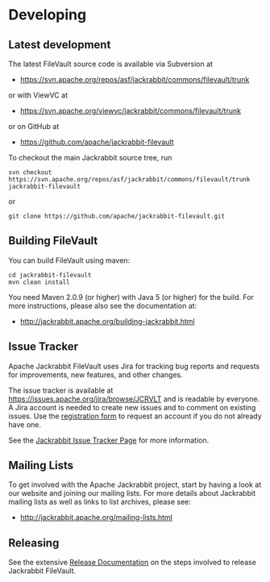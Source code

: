 <!--
   Licensed to the Apache Software Foundation (ASF) under one or more
   contributor license agreements.  See the NOTICE file distributed with
   this work for additional information regarding copyright ownership.
   The ASF licenses this file to You under the Apache License, Version 2.0
   (the "License"); you may not use this file except in compliance with
   the License.  You may obtain a copy of the License at

       http://www.apache.org/licenses/LICENSE-2.0

   Unless required by applicable law or agreed to in writing, software
   distributed under the License is distributed on an "AS IS" BASIS,
   WITHOUT WARRANTIES OR CONDITIONS OF ANY KIND, either express or implied.
   See the License for the specific language governing permissions and
   limitations under the License.
-->
Developing
==========

Latest development
------------------
The latest FileVault source code is available via Subversion at

* https://svn.apache.org/repos/asf/jackrabbit/commons/filevault/trunk

or with ViewVC at

* https://svn.apache.org/viewvc/jackrabbit/commons/filevault/trunk

or on GitHub at

* https://github.com/apache/jackrabbit-filevault


To checkout the main Jackrabbit source tree, run

    svn checkout https://svn.apache.org/repos/asf/jackrabbit/commons/filevault/trunk jackrabbit-filevault
    
or

    git clone https://github.com/apache/jackrabbit-filevault.git


Building FileVault
------------------
You can build FileVault using maven:

    cd jackrabbit-filevault
    mvn clean install

You need Maven 2.0.9 (or higher) with Java 5 (or higher) for the build.
For more instructions, please also see the documentation at:

* http://jackrabbit.apache.org/building-jackrabbit.html

Issue Tracker
-------------
Apache Jackrabbit FileVault uses Jira for tracking bug reports and requests for improvements, new features, 
and other changes.

The issue tracker is available at https://issues.apache.org/jira/browse/JCRVLT and is readable by everyone. 
A Jira account is needed to create new issues and to comment on existing issues. Use the
[registration form](https://issues.apache.org/jira/secure/Signup!default.jspa) to request an account if you 
do not already have one.

See the [Jackrabbit Issue Tracker Page](http://jackrabbit.apache.org/issue-tracker.html) for more information.


Mailing Lists
-------------
To get involved with the Apache Jackrabbit project, start by having a
look at our website and joining our mailing lists. For more details about
Jackrabbit mailing lists as well as links to list archives, please see:

* http://jackrabbit.apache.org/mailing-lists.html

Releasing
---------
See the extensive [Release Documentation](howto_release.html) on the steps
involved to release Jackrabbit FileVault.
